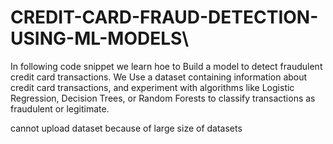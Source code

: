 # CREDIT-CARD-FRAUD-DETECTION-USING-ML-MODELS\

In following code snippet we learn hoe to Build a model to detect fraudulent credit card transactions. We Use a
dataset containing information about credit card transactions, and
experiment with algorithms like Logistic Regression, Decision Trees,
or Random Forests to classify transactions as fraudulent or
legitimate.


cannot upload dataset because of large size of datasets
